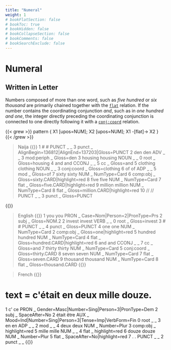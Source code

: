 ```yaml
---
title: "Numeral"
weight: 1
# bookFlatSection: false
# bookToc: true
# bookHidden: false
# bookCollapseSection: false
# bookComments: false
# bookSearchExclude: false
---
```


# Numeral

## Written in Letter

Numbers composed of more than one word, such as *five hundred* or *six thousand* are primarily chained together with the [`flat`](../Syntactic_relations/shared_ud/flat/flat.md) relation.
If the number contains the coordinating conjunction *and*, such as in *one hundred and one*, the integer directly preceding the coordinating conjunction is connected to one directly following it with a [`conj:coord`](../Syntactic_relations/conj/conj_coord.md) relation.

{{< grew >}}
pattern { X1 [upos=NUM]; X2 [upos=NUM]; X1 -[flat]-> X2 }
{{< /grew >}}

> Naija
{{<conll>}}
1	#	#	PUNCT	_	_	3	punct	_	AlignBegin=136812|AlignEnd=137203|Gloss=PUNCT
2	den	den	ADV	_	_	3	mod:periph	_	Gloss=den
3	housing	housing	NOUN	_	_	0	root	_	Gloss=housing
4	and	and	CCONJ	_	_	5	cc	_	Gloss=and
5	clothing	clothing	NOUN	_	_	3	conj:coord	_	Gloss=clothing
6	of	of	ADP	_	_	5	mod	_	Gloss=of
7	sixty	sixty	NUM	_	NumType=Card	6	comp:obj	_	Gloss=sixty.CARD|highlight=red
8	five	five	NUM	_	NumType=Card	7	flat	_	Gloss=five.CARD|highlight=red
9	million	million	NUM	_	NumType=Card	8	flat	_	Gloss=million.CARD|highlight=red
10	//	//	PUNCT	_	_	3	punct	_	Gloss=PUNCT

{{</conll>}}


> English
{{<conll>}}
1	you	you	PRON	_	Case=Nom|Person=2|PronType=Prs	2	subj	_	Gloss=NOM.2
2	invest	invest	VERB	_	_	0	root	_	Gloss=invest
3	#	#	PUNCT	_	_	4	punct	_	Gloss=PUNCT
4	one	one	NUM	_	NumType=Card	2	comp:obj	_	Gloss=one|highlight=red
5	hundred	hundred	NUM	_	NumType=Card	4	flat	_	Gloss=hundred.CARD|highlight=red
6	and	and	CCONJ	_	_	7	cc	_	Gloss=and
7	thirty	thirty	NUM	_	NumType=Card	5	conj:coord	_	Gloss=thirty.CARD
8	seven	seven	NUM	_	NumType=Card	7	flat	_	Gloss=seven.CARD
9	thousand	thousand	NUM	_	NumType=Card	8	flat	_	Gloss=thousand.CARD
{{</conll>}}

> French
{{<conll>}}
# text = c'était en deux mille douze.
1	c'	ce	PRON	_	Gender=Masc|Number=Sing|Person=3|PronType=Dem	2	subj	_	SpaceAfter=No
2	était	être	AUX	_	Mood=Ind|Number=Sing|Person=3|Tense=Imp|VerbForm=Fin	0	root	_	_
3	en	en	ADP	_	_	2	mod	_	_
4	deux	deux	NUM	_	Number=Plur	3	comp:obj	_	highlight=red
5	mille	mille	NUM	_	_	4	flat	_	highlight=red
6	douze	douze	NUM	_	Number=Plur	5	flat	_	SpaceAfter=No|highlight=red
7	.	.	PUNCT	_	_	2	punct	_	_
{{</conll>}}

